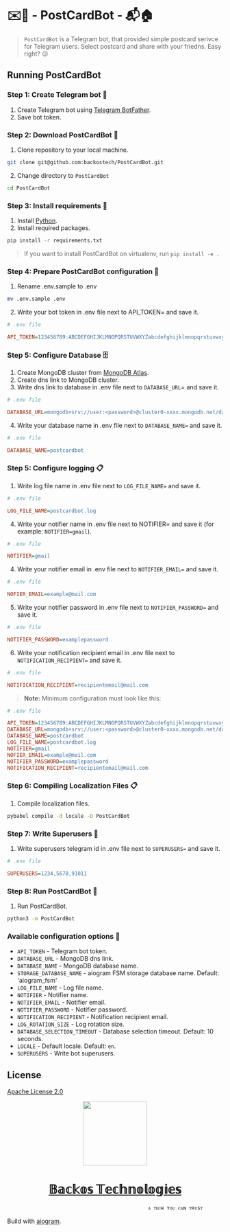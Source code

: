 # ✉️📮 - PostCardBot - 📬🏠

> `PostCardBot` is a Telegram bot, that provided simple postcard serivce for Telegram users. Select postcard and share with your friedns. Easy right? 😉


## **Running PostCardBot**

### Step 1: **Create Telegram bot 🤖**
1. Create Telegram bot using [Telegram BotFather](https://telegram.me/botfather).
2. Save bot token.

### Step 2: **Download PostCardBot 💾**
1. Clone repository to your local machine.
```bash
git clone git@github.com:backostech/PostCardBot.git
```
2. Change directory to `PostCardBot`
```bash
cd PostCardBot
```

### Step 3: **Install requirements 🔩**
1. Install [Python](https://www.python.org/downloads/).
2. Install required packages.
```bash
pip install -r requirements.txt
```
> If you want to install PostCardBot on virtualenv, run  `pip install -e .`

### Step 4: **Prepare PostCardBot configuration 🔩**
1. Rename .env.sample to .env
```bash
mv .env.sample .env
```
2. Write your bot token in .env file next to API_TOKEN= and save it.
```ini
# .env file

API_TOKEN=123456789:ABCDEFGHIJKLMNOPQRSTUVWXYZabcdefghijklmnopqrstuvwxyz
```

### Step 5: **Configure Database 🗄**
1. Create MongoDB cluster from [MongoDB Atlas](https://www.mongodb.com/cloud/atlas).
2. Create dns link to MongoDB cluster.
3. Write dns link to database in .env file next to `DATABASE_URL`= and save it.
```ini
# .env file

DATABASE_URL=mongodb+srv://user:<password>@cluster0-xxxx.mongodb.net/database
```
4. Write your database name in .env file next to `DATABASE_NAME=` and save it.
```ini
# .env file

DATABASE_NAME=postcardbot
```

### Step 5: **Configure logging 📋**
1. Write log file name in .env file next to `LOG_FILE_NAME=` and save it.
```ini
# .env file

LOG_FILE_NAME=postcardbot.log
```
4. Write your notifier name in .env file next to NOTIFIER= and save it (for example: `NOTIFIER=gmail`).
```ini
# .env file

NOTIFIER=gmail
```
4. Write your notifier email in .env file next to `NOTIFIER_EMAIL=` and save it.
```ini
# .env file

NOFIER_EMAIL=example@mail.com
````
5. Write your notifier password in .env file next to `NOTIFIER_PASSWORD=` and save it.
```ini
# .env file

NOTIFIER_PASSWORD=examplepassword
```
6. Write your notification recipient email in .env file next to `NOTIFICATION_RECIPIENT=` and save it.
```ini
# .env file

NOTIFICATION_RECIPIENT=recipientemail@mail.com
```

> **Note:** Minimum configuration must look like this:
```ini
# .env file

API_TOKEN=123456789:ABCDEFGHIJKLMNOPQRSTUVWXYZabcdefghijklmnopqrstuvwxyz
DATABASE_URL=mongodb+srv://user:<password>@cluster0-xxxx.mongodb.net/database
DATABASE_NAME=postcardbot
LOG_FILE_NAME=postcardbot.log
NOTIFIER=gmail
NOFIER_EMAIL=example@mail.com
NOTIFIER_PASSWORD=examplepassword
NOTIFICATION_RECIPIENT=recipientemail@mail.com
```

### Step 6: **Compiling Localization Files 📋**
1. Compile localization files.
```bash
pybabel compile -d locale -D PostCardBot
```

### Step 7: **Write Superusers 👤**
1. Write superusers telegram id in .env file next to `SUPERUSERS=` and save it.
```ini
# .env file

SUPERUSERS=1234,5678,91011
```

### Step 8: **Run PostCardBot 🚀**
1. Run PostCardBot.
```bash
python3 -m PostCardBot
```

### **Available configuration options 🔧**
- `API_TOKEN` - Telegram bot token.
- `DATABASE_URL` - MongoDB dns link.
- `DATABASE_NAME` - MongoDB database name.
- `STORAGE_DATABASE_NAME` - aiogram FSM storage database name. Default: 'aiogram_fsm'
- `LOG_FILE_NAME` - Log file name.
- `NOTIFIER` - Notifier name.
- `NOTIFIER_EMAIL` - Notifier email.
- `NOTIFIER_PASSWORD` - Notifier password.
- `NOTIFICATION_RECIPIENT` - Notification recipient email.
- `LOG_ROTATION_SIZE` - Log rotation size.
- `DATABASE_SELECTION_TIMEOUT` - Database selection timeout. Default: 10 seconds.
- `LOCALE` - Default locale. Default: `en`.
- `SUPERUSERS` - Write bot superusers.

## **License**
<!-- Apache -->
<a href="https://www.apache.org/licenses/LICENSE-2.0">Apache License 2.0 </a>


<p align="center">
  <img width="150" height="150" src="https://www.backostech.com/wp-content/uploads/2022/08/cropped-BackosLogo.png">
  <h1 align="center"><a href="https://backostech.com">𝔹𝕒𝕔𝕜𝕠𝕤 𝕋𝕖𝕔𝕙𝕟𝕠𝕝𝕠𝕘𝕚𝕖𝕤</a></h1>

  ```
                                                ᴀ ᴛᴇᴄʜ ʏᴏᴜ ᴄᴀɴ ᴛʀᴜsᴛ
  ```
</p>


Build with [aiogram](https://github.com/aiogram/aiogram).
